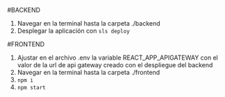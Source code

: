#BACKEND

1. Navegar en la terminal hasta la carpeta ./backend
2. Desplegar la aplicación con `sls deploy`

#FRONTEND

1. Ajustar en el archivo .env la variable REACT_APP_APIGATEWAY con el valor de la url de api gateway creado con el despliegue del backend
2. Navegar en la terminal hasta la carpeta ./frontend
3. `npm i`
4. `npm start`
